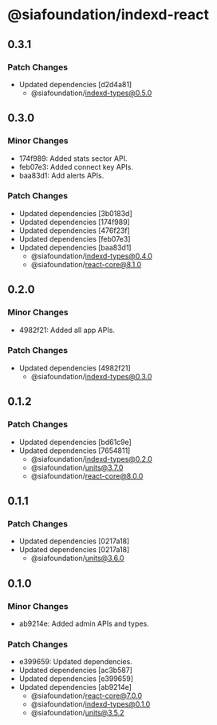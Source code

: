 # @siafoundation/indexd-react

## 0.3.1

### Patch Changes

- Updated dependencies [d2d4a81]
  - @siafoundation/indexd-types@0.5.0

## 0.3.0

### Minor Changes

- 174f989: Added stats sector API.
- feb07e3: Added connect key APIs.
- baa83d1: Add alerts APIs.

### Patch Changes

- Updated dependencies [3b0183d]
- Updated dependencies [174f989]
- Updated dependencies [476f23f]
- Updated dependencies [feb07e3]
- Updated dependencies [baa83d1]
  - @siafoundation/indexd-types@0.4.0
  - @siafoundation/react-core@8.1.0

## 0.2.0

### Minor Changes

- 4982f21: Added all app APIs.

### Patch Changes

- Updated dependencies [4982f21]
  - @siafoundation/indexd-types@0.3.0

## 0.1.2

### Patch Changes

- Updated dependencies [bd61c9e]
- Updated dependencies [7654811]
  - @siafoundation/indexd-types@0.2.0
  - @siafoundation/units@3.7.0
  - @siafoundation/react-core@8.0.0

## 0.1.1

### Patch Changes

- Updated dependencies [0217a18]
- Updated dependencies [0217a18]
  - @siafoundation/units@3.6.0

## 0.1.0

### Minor Changes

- ab9214e: Added admin APIs and types.

### Patch Changes

- e399659: Updated dependencies.
- Updated dependencies [ac3b587]
- Updated dependencies [e399659]
- Updated dependencies [ab9214e]
  - @siafoundation/react-core@7.0.0
  - @siafoundation/indexd-types@0.1.0
  - @siafoundation/units@3.5.2
